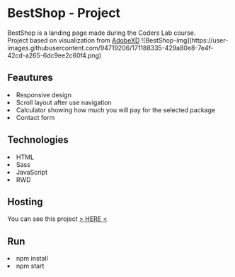 <h1>BestShop - Project</h1>
BestShop is a landing page made during the Coders Lab course.<br/>
Project based on visualization from <a href="https://xd.adobe.com/view/31804ad0-5f57-46e0-6edf-a5f54c37078a-47b1/grid/">AdobeXD</a>
![BestShop-img](https://user-images.githubusercontent.com/94719206/171188335-429a80e8-7e4f-42cd-a265-6dc9ee2c60f4.png)

<h2>Feautures</h2>

<li>Responsive design</li>
<li>Scroll layout after use navigation</li>
<li>Calculator showing how much you will pay for the selected package</li>
<li>Contact form</li>

<h2>Technologies</h2>
<li>HTML</li>
<li>Sass</li>
<li>JavaScript</li>
<li>RWD</li>

<h2>Hosting</h2>
You can see this project <a href="https://bestshop-project-mateuszchmiest.netlify.app/">> HERE <</a>

<h2>Run</h2>
<li>npm install</li>
<li>npm start</li>
